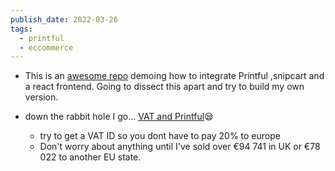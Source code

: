 ```yaml
---
publish_date: 2022-03-26
tags:
  - printful
  - eccommerce
---
```

- This is an [awesome repo](https://github.com/notrab/headless-dropshipping-starter) demoing how to integrate Printful ,snipcart and a react frontend. Going to dissect this apart and try to build my own version.

- down the rabbit hole I go... [VAT and Printful](https://www.youtube.com/watch?v=LiqGcE267UA)😪
  - try to get a VAT ID so you dont have to pay 20% to europe
  - Don't worry about anything until I've sold over €94 741 in UK or €78 022 to another EU state.
